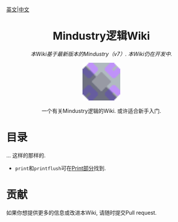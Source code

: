 [英文](README.md)|[中文](README_CN.md)
<h1 align="center">Mindustry逻辑Wiki</h1>
<p align="center" style="font-style:italic">
本Wiki基于最新版本的Mindustry（v7）. 本Wiki仍在开发中.
</p>
<p align="center">
  <img src="https://raw.githubusercontent.com/Anuken/Mindustry/master/core/assets-raw/sprites/blocks/logic/micro-processor.png" width="100">
</p>
<p align="center">
一个有关Mindustry逻辑的Wiki.
或许适合新手入门.
</p>
<div></div>




# 目录

... 这样的那样的.
- `print`和`printflush`可在[Print部分](print_CN.md)找到.


# 贡献

如果你想提供更多的信息或改进本Wiki,
请随时提交Pull request.

